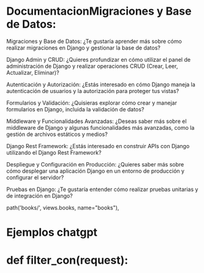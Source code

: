 # DocumentacionMigraciones y Base de Datos:

Migraciones y Base de Datos:
¿Te gustaría aprender más sobre cómo realizar migraciones en Django y gestionar la base de datos?

Django Admin y CRUD:
¿Quieres profundizar en cómo utilizar el panel de administración de Django y realizar operaciones CRUD (Crear, Leer, Actualizar, Eliminar)?

Autenticación y Autorización:
¿Estás interesado en cómo Django maneja la autenticación de usuarios y la autorización para proteger tus vistas?

Formularios y Validación:
¿Quisieras explorar cómo crear y manejar formularios en Django, incluida la validación de datos?

Middleware y Funcionalidades Avanzadas:
¿Deseas saber más sobre el middleware de Django y algunas funcionalidades más avanzadas, como la gestión de archivos estáticos y medios?

Django Rest Framework:
¿Estás interesado en construir APIs con Django utilizando el Django Rest Framework?

Despliegue y Configuración en Producción:
¿Quieres saber más sobre cómo desplegar una aplicación Django en un entorno de producción y configurar el servidor?

Pruebas en Django:
¿Te gustaría entender cómo realizar pruebas unitarias y de integración en Django?



<div style="page-break-after: always;"></div>

  path('books/', views.books, name="books"),
  # Ejemplos chatgpt

# def filter_con(request):